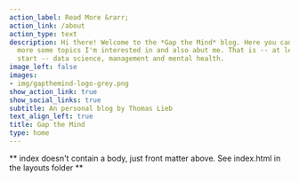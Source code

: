 ```yaml
---
action_label: Read More &rarr;
action_link: /about
action_type: text
description: Hi there! Welcome to the *Gap the Mind* blog. Here you can learn
  more some topics I'm interested in and also abut me. That is -- at least for a 
  start -- data science, management and mental health.
image_left: false
images:
- img/gapthemind-logo-grey.png
show_action_link: true
show_social_links: true
subtitle: An personal blog by Thomas Lieb
text_align_left: true
title: Gap the Mind
type: home
---
```


** index doesn't contain a body, just front matter above.
See index.html in the layouts folder **
